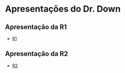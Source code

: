 # Apresentações do Dr. Down 

## Apresentação da R1

- [R1](https://docs.google.com/presentation/d/1WuZ5e8bVBfoviZPXDnbFLnO35c6YSthAf58hhZD8oxk/edit?usp=sharing)

## Apresentação da R2

- [R2](https://docs.google.com/presentation/d/1PT2Y7Gp_nl2_lVAlq6JQ7H-68swclWUH1otdlNtZyu4/edit?usp=sharing)